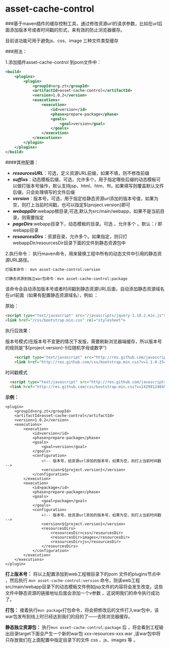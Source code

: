 # asset-cache-control
###基于maven插件的缓存控制工具，通过修改资源url的请求参数，比如在url后面添加版本号或者时间戳的形式，来有效的防止浏览器缓存。

目前该功能可用于避免js、css、image 三种文件类型缓存

###用法：

1.添加插件asset-cache-control 到pom文件中：

```xml
<build>
	<plugins>
		<plugin>
			<groupId>org.zt</groupId>
			<artifactId>asset-cache-control</artifactId>
			<version>1.0.2</version>
			<executions>
				<execution>
					<id>version</id>
					<phase>prepare-package</phase>
					<goals>
						<goal>version</goal>
					</goals>
				</execution>
			</executions>
		</plugin>
	</plugins>
</build>
```
####其他配置：

 - ***resourcesURL***：可选，定义资源URL前缀，如果不填，则不修改前缀
 - ***suffixs***：动态模板后缀，可选，允许多个，用于指定哪些后缀的动态模板可以做打版本号操作，默认支持jsp、html、htm、ftl，如果填写则覆盖默认文件后缀，只会处理填写的文件后缀
 - ***version***：版本号，可选，用于指定给静态资源url添加的版本号值，如果为空，则打上当前时间戳，也可以指定${project.version}即可
 - ***webappDir***:webapp根目录,可选,默认为src/main/webapp，如果不是当前目录，则需要指定
 - ***pageDirs***:webapp目录下，动态模板的目录。可选 ，允许多个 。默认：/ 即webapp目录 
 - ***resourcesDirs***：资源目录，允许多个。如果指定，则只打webappDir/resourcesDir目录下面的文件到静态资源包中


2.执行命令：
执行maven命令，用来替换工程中所有的动态文件中引用的静态资源URL路径。
```html
打版本命令： mvn asset-cache-control:version

打静态资源到独立war包命令：mvn asset-cache-control:package
```

该命令会自动添加版本号或者时间戳到静态资源URL后面，自动添加静态资源域名在url前面（如果有配置静态资源域名），例如 ：

原始：
```html
<script type="text/javascript" src="/javascripts/jquery-1.10.2.min.js"></script>
<link href="/css/bootstrap.min.css" rel="stylesheet">
```

执行后效果：

版本号模式(在版本号不变更的情况下发版，需要刷新浏览器端缓存，所以版本号的规则是"${project.version}-5位随机字母或数字")
```html
	<script type="text/javascript" src="http://res.github.com/javascripts/jquery-1.10.2.min.js?v=1.1.0-2543d"></script>
	<link href="http://res.github.com/css/bootstrap.min.css?v=1.1.0-2543d" rel="stylesheet">
```

时间戳模式
```html
  <script type="text/javascript" src="http://res.github.com/javascripts/jquery-1.10.2.min.js?v=14298124845"></script>
  <link href="http://res.github.com/css/bootstrap.min.css?v=14298124845" rel="stylesheet">
```

**示例：**

    <plugin>
		<groupId>org.zt</groupId>
		<artifactId>asset-cache-control</artifactId>
		<version>1.0.2</version>
		<executions>
			<execution>
				<id>version</id>
				<phase>prepare-package</phase>
				<goals>
					<goal>version</goal>
				</goals>
				<configuration>
					<!-- 版本号，给资源url添加的版本号，如果为空，则打上当前时间戳 -->
					<version>${project.version}</version>
				</configuration>
			</execution>
			<execution>
				<id>package</id>
				<phase>prepare-package</phase>
				<goals>
					<goal>package</goal>
				</goals>
				<configuration>
					<!-- 版本号，给资源url添加的版本号，如果为空，则打上当前时间戳 -->
					<version>${project.version}</version>
					<resourcesDirs>
						<resourcesDir>css</resourcesDir>
						<resourcesDir>images</resourcesDir>
						<resourcesDir>js</resourcesDir>
					</resourcesDirs>
				</configuration>
			</execution>
		</executions>
	</plugin>

**打上版本号：**
将以上配置添加到web工程根目录下的pom 文件的plugins节点中 ，然后执行 `mvn asset-cache-control:version` 命令，则该web工程src/main/webapp目录下的动态模板文件例如jsp文件的内容将会发生改变。这些文件中静态资源的链接地址后面会添加一个v参数 ，这说明我们的命令执行成功了。

**打包：**
接着执行`mvn package`打包命令，将会把修改后的文件打入war包中，该war包发布到线上时已经达到我们的目的了——去除浏览器缓存。

**静态独立资源包：**
执行`mvn asset-cache-control:package` 后 ，将会看到工程输出目录target下面会产生一个新的war包 xxx-resources-xxx.war ,该war包中将只存放我们在上面配置中指定目录下的文件 css 、js、images 等 。